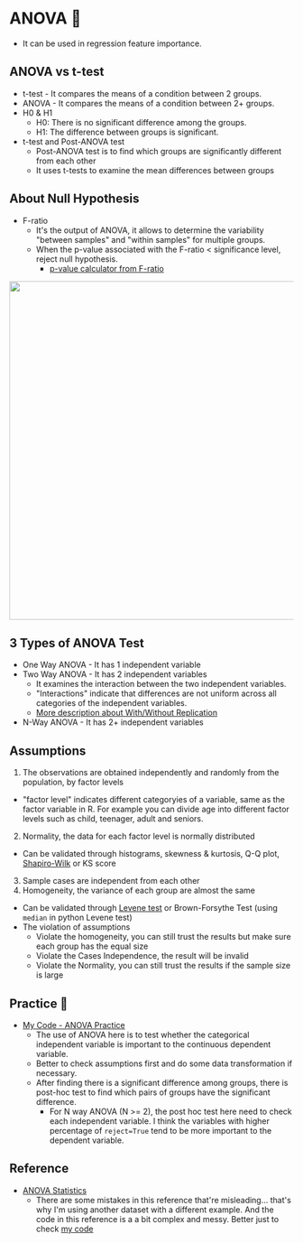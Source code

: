 # ANOVA 🌺

* It can be used in regression feature importance.

## ANOVA vs t-test
* t-test - It compares the means of a condition between 2 groups.
* ANOVA - It compares the means of a condition between 2+ groups.
* H0 & H1
  * H0: There is no significant difference among the groups.
  * H1: The difference between groups is significant.
* t-test and Post-ANOVA test
  * Post-ANOVA test is to find which groups are significantly different from each other
  * It uses t-tests to examine the mean differences between groups
  
## About Null Hypothesis
* F-ratio
  * It's the output of ANOVA, it allows to determine the variability "between samples" and "within samples" for multiple groups.
  * When the p-value associated with the F-ratio < significance level, reject null hypothesis.
    * [p-value calculator from F-ratio][2]
<p align="left">
<img src="https://github.com/hanhanwu/Hanhan_Data_Science_Practice/blob/master/Applied_Statistics/images/one_way_ANOVA_fscore.png" width="700" height="600" />
</p>

## 3 Types of ANOVA Test
* One Way ANOVA - It has 1 independent variable
* Two Way ANOVA - It has 2 independent variables
  * It examines the interaction between the two independent variables.
  * "Interactions" indicate that differences are not uniform across all categories of the independent variables.
  * [More description about With/Without Replication][5]
* N-Way ANOVA - It has 2+ independent variables


## Assumptions
1. The observations are obtained independently and randomly from the population, by factor levels
  * "factor level" indicates different categoryies of a variable, same as the factor variable in R. For example you can divide age into different factor levels such as child, teenager, adult and seniors.
2. Normality, the data for each factor level is normally distributed
  * Can be validated through histograms, skewness & kurtosis, Q-Q plot, [Shapiro-Wilk][3] or KS score
3. Sample cases are independent from each other
4. Homogeneity, the variance of each group are almost the same
  * Can be validated through [Levene test][4] or Brown-Forsythe Test (using `median` in python Levene test)
* The violation of assumptions
  * Violate the homogeneity, you can still trust the results but make sure each group has the equal size
  * Violate the Cases Independence, the result will be invalid
  * Violate the Normality, you can still trust the results if the sample size is large
  
## Practice 💖
* [My Code - ANOVA Practice][6]
  * The use of ANOVA here is to test whether the categorical independent variable is important to the  continuous dependent variable.
  * Better to check assumptions first and do some data transformation if necessary.
  * After finding there is a significant difference among groups, there is post-hoc test to find which pairs of groups have the significant difference.
    * For N way ANOVA (N >= 2), the post hoc test here need to check each independent variable. I think the variables with higher percentage of `reject=True` tend to be more important to the dependent variable.


## Reference
* [ANOVA Statistics][1]
  * There are some mistakes in this reference that're misleading... that's why I'm using another dataset with a different example. And the code in this reference is a a bit complex and messy. Better just to check [my code][6]

[1]:https://www.analyticsvidhya.com/blog/2020/06/introduction-anova-statistics-data-science-covid-python/?utm_source=feedburner&utm_medium=email&utm_campaign=Feed%3A+AnalyticsVidhya+%28Analytics+Vidhya%29
[2]:https://www.socscistatistics.com/pvalues/fdistribution.aspx
[3]:https://docs.scipy.org/doc/scipy/reference/generated/scipy.stats.shapiro.html
[4]:https://docs.scipy.org/doc/scipy/reference/generated/scipy.stats.levene.html
[5]:http://www.biostathandbook.com/twowayanova.html#:~:text=A%20two%2Dway%20anova%20is,one%20female%20of%20each%20genotype.
[6]:https://github.com/hanhanwu/Hanhan_Data_Science_Practice/blob/master/Applied_Statistics/Learning_Notes/ANOVA_practice.ipynb
